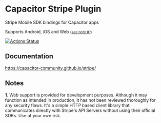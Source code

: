 # Capacitor Stripe Plugin
Stripe Mobile SDK bindings for Capacitor apps

Supports Android, iOS and Web <small>(*[see note #1](#notes)*)</small>

[![Actions Status](https://github.com/zyra/capacitor-stripe/workflows/Build/badge.svg)](https://github.com/zyra/capacitor-stripe/actions)

## Documentation
https://capacitor-community.github.io/stripe/

## Notes
**1**. Web support is provided for development purposes.
Although it may function as intended in production, it has not been reviewed thoroughly for any security flaws. 
It's a simple HTTP based client library that communicates directly with Stripe's API Servers without using their 
official SDKs. Use at your own risk.
